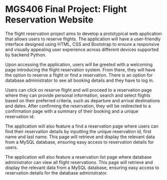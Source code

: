 # MGS406 Final Project: Flight Reservation Website #
The flight reservation project aims to develop a prototypical web application that allows users to reserve flights. The application will have a user-friendly interface designed using HTML, CSS and Bootstrap to ensure a responsive and visually appealing user experience across different devices supported by backend Python.

Upon accessing the application, users will be greeted with a welcoming page introducing the flight reservation system. From there, they will have the option to reserve a flight or find a reservation. There is an option for database administrator to see all booking details and they have to log in.

Users can click on reserve flight and will proceed to a reservation page where they can provide personal information, search and select flights based on their preferred criteria, such as departure and arrival destinations and dates. After confirming the reservation, they will be redirected to a confirmation page with a summary of their booking and a unique reservation id.

The application will also feature a find a reservation page where users can find their reservation details by inputting the unique reservation id, first name and last name. This page will retrieve and display the relevant data from a MySQL database, ensuring easy access to reservation details for users.

The application will also feature a reservation list page where database administrator can view all flight reservations. This page will retrieve and display the relevant data from a MySQL database, ensuring easy access to reservation details for the database administrator.
